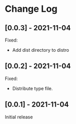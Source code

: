 # Change Log

## [0.0.3] - 2021-11-04

Fixed:

- Add dist directory to distro

## [0.0.2] - 2021-11-04

Fixed:

- Distribute type file.

## [0.0.1] - 2021-11-04

Initial release
